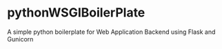 # pythonWSGIBoilerPlate
A simple python boilerplate for Web Application Backend using Flask and Gunicorn 
